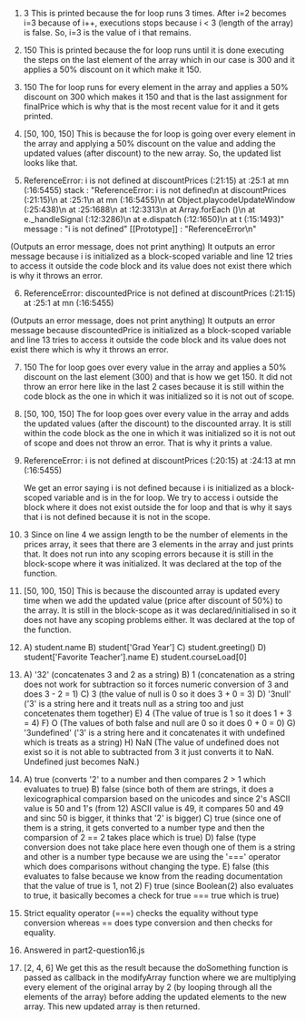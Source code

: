 1. 3
   This is printed because the for loop runs 3 times. After i=2 becomes i=3 because of i++, executions stops because i < 3 (length of the array) is false. So, i=3 is the value of i that remains.
2. 150
   This is printed because the for loop runs until it is done executing the steps on the last element of the array which in our case is 300 and it applies a 50% discount on it which make it 150.
3. 150 
The for loop runs for every element in the array and applies a 50% discount on 300 which makes it 150 and that is the last assignment for finalPrice which is why that is the most recent value for it and it gets printed.
4. [50, 100, 150]
   This is because the for loop is going over every element in the array and applying a 50% discount on the value and adding the updated values (after discount) to the new array. So, the updated list looks like that.

5. ReferenceError: i is not defined
    at discountPrices (<anonymous>:21:15)
    at <anonymous>:25:1
    at mn (<anonymous>:16:5455)
stack
:
"ReferenceError: i is not defined\n at discountPrices (<anonymous>:21:15)\n at <anonymous>:25:1\n at mn (<anonymous>:16:5455)\n at Object.playcodeUpdateWindow (<anonymous>:25:438)\n at <anonymous>:25:1688\n at <anonymous>:12:3313\n at Array.forEach (<anonymous>)\n at e._handleSignal (<anonymous>:12:3286)\n at e.dispatch (<anonymous>:12:1650)\n at t (<anonymous>:15:1493)"
message
:
"i is not defined"
[[Prototype]]
:
"ReferenceError\n"


(Outputs an error message, does not print anything) 
It outputs an error message because i is initialized as a block-scoped variable and line 12 tries to access it outside the code block and its value does not exist there which is why it throws an error. 

6. ReferenceError: discountedPrice is not defined
    at discountPrices (<anonymous>:21:15)
    at <anonymous>:25:1
    at mn (<anonymous>:16:5455)

(Outputs an error message, does not print anything) 
It outputs an error message because discountedPrice is initialized as a block-scoped variable and line 13 tries to access it outside the code block and its value does not exist there which is why it throws an error. 

7. 150
   The for loop goes over every value in the array and applies a 50% discount on the last element (300) and that is how we get 150. It did not throw an error here like in the last 2 cases because it is still within the code block as the one in which it was initialized so it is not out of scope.


8. [50, 100, 150]
The for loop goes over every value in the array and adds the updated values (after the discount) to the discounted array. It is still within the code block as the one in which it was initialized so it is not out of scope and does not throw an error. That is why it prints a value. 


9. ReferenceError: i is not defined
    at discountPrices (<anonymous>:20:15)
    at <anonymous>:24:13
    at mn (<anonymous>:16:5455)

   We get an error saying i is not defined because i is initialized as a block-scoped variable and is in the for loop. We try to access i outside the block where it does not exist outside the for loop and that is why it says that i is not defined because it is not in the scope.



10. 3
    Since on line 4 we assign length to be the number of elements in the prices array, it sees that there are 3 elements in the array and just prints that. It does not run into any scoping errors because it is still in the block-scope where it was initialized. It was declared at the top of the function. 

11. [50, 100, 150]
    This is because the discounted array is updated every time when we add the updated value (price after discount of 50%) to the array. It is still in the block-scope as it was declared/initialised in so it does not have any scoping problems either. It was declared at the top of the function.


12. A) student.name
    B) student['Grad Year']
    C) student.greeting()
    D) student['Favorite Teacher'].name
    E) student.courseLoad[0]

13. A) '32'   (concatenates 3 and 2 as a string) 
    B) 1      (concatenation as a string does not work for subtraction so it forces numeric conversion of 3 and does 3 - 2 = 1)
    C) 3      (the value of null is 0 so it does 3 + 0 = 3)
    D) '3null' ('3' is a string here and it treats null as a string too and just concetenates them together)
    E) 4        (The value of true is 1 so it does 1 + 3 = 4)
    F) O        (The values of both false and null are 0 so it does 0 + 0 = 0)
    G) '3undefined' ('3' is a string here and it concatenates it with undefined which is treats as a string)
    H) NaN      (The value of undefined does not exist so it is not able to subtracted from 3 it just converts it to NaN. Undefined just becomes NaN.)
    
    
    
14. A) true    (converts '2' to a number and then compares 2 > 1 which evaluates to true)
    B) false   (since both of them are strings, it does a lexicographical comparsion based on the unicodes and since 2's ASCII value is 50 and 1's (from 12) ASCII value is 49, it compares 50 and 49 and sinc 50 is bigger, it thinks that '2' is bigger)
    C) true    (since one of them is a string, it gets converted to a number type and then the comparsion of 2 == 2 takes place which is true)
    D) false   (type conversion does not take place here even though one of them is a string and other is a number type because we are using the '===' operator which does comparisons without changing the type. 
    E) false   (this evaluates to false because we know from the reading documentation that the value of true is 1, not 2)
    F) true    (since Boolean(2) also evaluates to true, it basically becomes a check for true === true which is true)


15. Strict equality operator (===) checks the equality without type conversion whereas == does type conversion and then checks for equality.
    
16. Answered in part2-question16.js
    
17. [2, 4, 6]
    We get this as the result because the doSomething function is passed as callback in the modifyArray function where we are multiplying every element of the original array by 2 (by looping through all the elements of the array) before adding the updated elements to the new array. This new updated array is then returned. 
